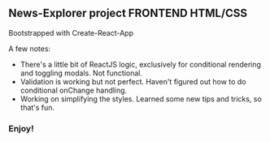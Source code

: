## News-Explorer project FRONTEND HTML/CSS

Bootstrapped with Create-React-App

A few notes:

* There's a little bit of ReactJS logic, exclusively for conditional rendering and toggling modals. Not functional.
* Validation is working but not perfect. Haven't figured out how to do conditional onChange handling.
* Working on simplifying the styles. Learned some new tips and tricks, so that's fun.

### Enjoy!

